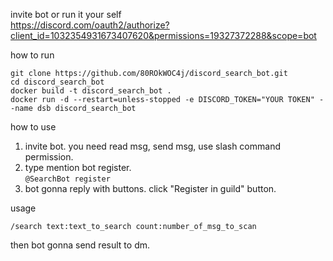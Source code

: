invite bot or run it your self  
https://discord.com/oauth2/authorize?client_id=1032354931673407620&permissions=19327372288&scope=bot


how to run
```
git clone https://github.com/80ROkWOC4j/discord_search_bot.git
cd discord_search_bot
docker build -t discord_search_bot .
docker run -d --restart=unless-stopped -e DISCORD_TOKEN="YOUR TOKEN" --name dsb discord_search_bot
```

how to use
1. invite bot. you need read msg, send msg, use slash command permission.
2. type mention bot register.  
```@SearchBot register```
3. bot gonna reply with buttons. click "Register in guild" button.


usage
```
/search text:text_to_search count:number_of_msg_to_scan
```
then bot gonna send result to dm.